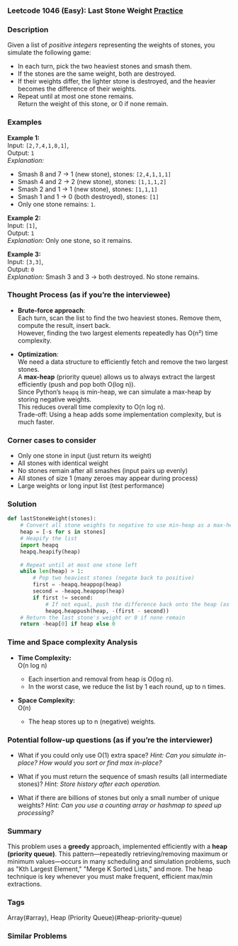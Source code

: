 ### Leetcode 1046 (Easy): Last Stone Weight [Practice](https://leetcode.com/problems/last-stone-weight)

### Description  
Given a list of *positive integers* representing the weights of stones, you simulate the following game:  
- In each turn, pick the two heaviest stones and smash them.
- If the stones are the same weight, both are destroyed.
- If their weights differ, the lighter stone is destroyed, and the heavier becomes the difference of their weights.
- Repeat until at most one stone remains.  
Return the weight of this stone, or 0 if none remain.

### Examples  

**Example 1:**  
Input: `[2,7,4,1,8,1]`,  
Output: `1`  
*Explanation:*
- Smash 8 and 7 → 1 (new stone), stones: `[2,4,1,1,1]`
- Smash 4 and 2 → 2 (new stone), stones: `[1,1,1,2]`
- Smash 2 and 1 → 1 (new stone), stones: `[1,1,1]`
- Smash 1 and 1 → 0 (both destroyed), stones: `[1]`
- Only one stone remains: `1`.

**Example 2:**  
Input: `[1]`,  
Output: `1`  
*Explanation:*
Only one stone, so it remains.

**Example 3:**  
Input: `[3,3]`,  
Output: `0`  
*Explanation:*
Smash 3 and 3 → both destroyed. No stone remains.

### Thought Process (as if you’re the interviewee)  
- **Brute-force approach**:  
  Each turn, scan the list to find the two heaviest stones. Remove them, compute the result, insert back.  
  However, finding the two largest elements repeatedly has O(n²) time complexity.

- **Optimization**:  
  We need a data structure to efficiently fetch and remove the two largest stones.  
  A **max-heap** (priority queue) allows us to always extract the largest efficiently (push and pop both O(log n)).  
  Since Python’s `heapq` is min-heap, we can simulate a max-heap by storing negative weights.  
  This reduces overall time complexity to O(n log n).  
  Trade-off: Using a heap adds some implementation complexity, but is much faster.

### Corner cases to consider  
- Only one stone in input (just return its weight)
- All stones with identical weight
- No stones remain after all smashes (input pairs up evenly)
- All stones of size 1 (many zeroes may appear during process)
- Large weights or long input list (test performance)

### Solution

```python
def lastStoneWeight(stones):
    # Convert all stone weights to negative to use min-heap as a max-heap
    heap = [-s for s in stones]
    # Heapify the list
    import heapq
    heapq.heapify(heap)
    
    # Repeat until at most one stone left
    while len(heap) > 1:
        # Pop two heaviest stones (negate back to positive)
        first = -heapq.heappop(heap)
        second = -heapq.heappop(heap)
        if first != second:
            # If not equal, push the difference back onto the heap (as negative)
            heapq.heappush(heap, -(first - second))
    # Return the last stone's weight or 0 if none remain
    return -heap[0] if heap else 0
```

### Time and Space complexity Analysis  

- **Time Complexity:**  
  O(n log n)  
  - Each insertion and removal from heap is O(log n).
  - In the worst case, we reduce the list by 1 each round, up to n times.

- **Space Complexity:**  
  O(n)  
  - The heap stores up to n (negative) weights.

### Potential follow-up questions (as if you’re the interviewer)  

- What if you could only use O(1) extra space?
  *Hint: Can you simulate in-place? How would you sort or find max in-place?*

- What if you must return the sequence of smash results (all intermediate stones)?
  *Hint: Store history after each operation.*

- What if there are billions of stones but only a small number of unique weights?
  *Hint: Can you use a counting array or hashmap to speed up processing?*

### Summary
This problem uses a **greedy** approach, implemented efficiently with a **heap (priority queue)**. This pattern—repeatedly retrieving/removing maximum or minimum values—occurs in many scheduling and simulation problems, such as "Kth Largest Element," "Merge K Sorted Lists," and more. The heap technique is key whenever you must make frequent, efficient max/min extractions.

### Tags
Array(#array), Heap (Priority Queue)(#heap-priority-queue)

### Similar Problems
